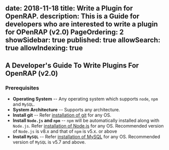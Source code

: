 date: 2018-11-18
title: Write a Plugin for OpenRAP.
description: This is a Guide for developers who are interested to write a plugin for OPenRAP (v2.0) 
PageOrdering: 2
showSidebar: true
published: true
allowSearch: true
allowIndexing: true
---
## A Developer's Guide To Write Plugins For OpenRAP (v2.0)

### Prerequisites  
* **Operating System** -- Any operating system which supports `node`, `npm` and `MySQL`.
* **System Architecture** -- Supports any architecture.
* **Install git** -- Refer [installation of git](https://git-scm.com/book/en/v2/Getting-Started-Installing-Git) for any OS.
* **Install `Node.js` and `npm`** -- `npm` will be automatically installed along with `Node.js`. Refer [installation of Node.js](https://nodejs.org/en/download/) for any OS. Recommended version of `Node.js` is v8.x and that of `npm` is v5.x. or above
* **Install `MySQL`** -- Refer [installation of MySQL](https://dev.mysql.com/doc/refman/5.7/en/installing.html) for any OS.
Recommended version of `MySQL` is v5.7 and above.